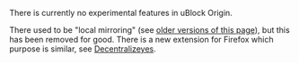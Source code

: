 There is currently no experimental features in uBlock Origin.

There used to be "local mirroring" (see [older versions of this page](https://github.com/gorhill/uBlock/wiki/Experimental-features/_history)), but this has been removed for good. There is a new extension for Firefox which purpose is similar, see [Decentralizeyes](https://addons.mozilla.org/en-GB/firefox/addon/decentraleyes/).